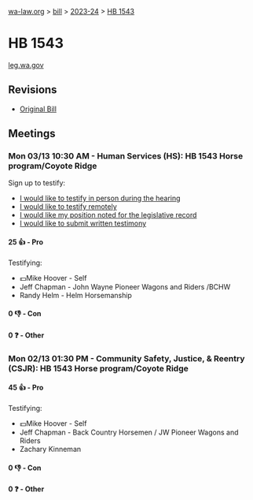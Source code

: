 [wa-law.org](/) > [bill](/bill/) > [2023-24](/bill/2023-24/) > [HB 1543](/bill/2023-24/hb/1543/)

# HB 1543
[leg.wa.gov](https://app.leg.wa.gov/billsummary?BillNumber=1543&Year=2023&Initiative=false)

## Revisions
* [Original Bill](1/)

## Meetings
### Mon 03/13 10:30 AM - Human Services (HS): HB 1543 Horse program/Coyote Ridge
Sign up to testify:
* [I would like to testify in person during the hearing](https://app.leg.wa.gov/csi/Testifier/Add?chamber=House&mId=30945&aId=153007&caId=22087&tId=1)
* [I would like to testify remotely](https://app.leg.wa.gov/csi/Testifier/Add?chamber=House&mId=30945&aId=153007&caId=22087&tId=2)
* [I would like my position noted for the legislative record](https://app.leg.wa.gov/csi/Testifier/Add?chamber=House&mId=30945&aId=153007&caId=22087&tId=3)
* [I would like to submit written testimony](https://app.leg.wa.gov/csi/Testifier/Add?chamber=House&mId=30945&aId=153007&caId=22087&tId=4)

#### 25 👍 - Pro
Testifying:
* 💵Mike Hoover - Self
* Jeff Chapman - John Wayne Pioneer Wagons and Riders /BCHW
* Randy Helm - Helm Horsemanship

#### 0 👎 - Con

#### 0 ❓ - Other

### Mon 02/13 01:30 PM - Community Safety, Justice, & Reentry (CSJR): HB 1543 Horse program/Coyote Ridge
#### 45 👍 - Pro
Testifying:
* 💵Mike Hoover - Self
* Jeff Chapman - Back Country Horsemen / JW Pioneer Wagons and Riders
* Zachary Kinneman

#### 0 👎 - Con

#### 0 ❓ - Other
